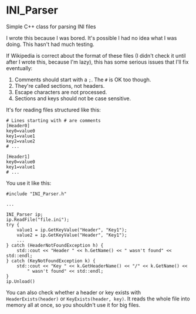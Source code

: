 # INI_Parser
Simple C++ class for parsing INI files

I wrote this because I was bored. It's possible I had no idea what I was doing. This hasn't had much testing.

If Wikipedia is correct about the format of these files (I didn't check it until
 after I wrote this, because I'm lazy), this has some serious issues that I'll
 fix eventually:

1. Comments should start with a `;`. The `#` is OK too though.
2. They're called sections, not headers.
3. Escape characters are not processed.
4. Sections and keys should not be case sensitive.

It's for reading files structured like this:

```
# Lines starting with # are comments
[Header0]
key0=value0
key1=value1
key2=value2
# ...

[Header1]
key0=value0
key1=value1
# ...
```

You use it like this:

```
#include "INI_Parser.h"

...

INI_Parser ip;
ip.ReadFile("file.ini");
try {
	value1 = ip.GetKeyValue("Header", "Key1");
	value2 = ip.GetKeyValue("Header", "Key1");
	...
} catch (HeaderNotFoundException h) {
	std::cout << "Header " << h.GetName() << " wasn't found" << std::endl;
} catch (KeyNotFoundException k) {
	std::cout << "Key " << k.GetHeaderName() << "/" << k.GetName() <<
		" wasn't found" << std::endl;
}
ip.Unload()
```
 
You can also check whether a header or key exists with `HeaderExists(header)` or
`KeyExists(header, key)`. It reads the whole file into memory all at once, so you
shouldn't use it for big files.
